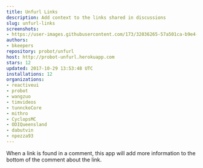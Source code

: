 ```yaml
---
title: Unfurl Links
description: Add context to the links shared in discussions
slug: unfurl-links
screenshots:
- https://user-images.githubusercontent.com/173/32036265-57a501ca-b9e4-11e7-9db3-52374fb7290c.png
authors:
- bkeepers
repository: probot/unfurl
host: http://probot-unfurl.herokuapp.com
stars: 12
updated: 2017-10-29 13:53:48 UTC
installations: 12
organizations:
- reactiveui
- probot
- wangzuo
- timvideos
- tunnckoCore
- mithro
- CyclopsMC
- ODIQueensland
- dabutvin
- npezza93
---
```


When a link is found in a comment, this app will add more information to the bottom of the comment about the link.
